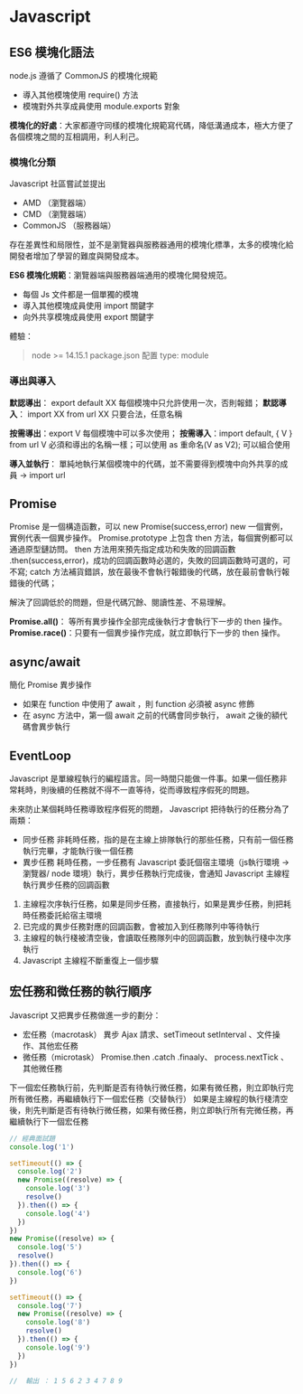 # Javascript

## ES6 模塊化語法

node.js 遵循了 CommonJS 的模塊化規範

- 導入其他模塊使用 require() 方法
- 模塊對外共享成員使用 module.exports 對象

**模塊化的好處**：大家都遵守同樣的模塊化規範寫代碼，降低溝通成本，極大方便了各個模塊之間的互相調用，利人利己。

### 模塊化分類

Javascript 社區嘗試並提出

- AMD （瀏覽器端）
- CMD （瀏覽器端）
- CommonJS （服務器端）

存在差異性和局限性，並不是瀏覽器與服務器通用的模塊化標準，太多的模塊化給開發者增加了學習的難度與開發成本。

**ES6 模塊化規範**：瀏覽器端與服務器端通用的模塊化開發規范。

- 每個 Js 文件都是一個單獨的模塊
- 導入其他模塊成員使用 import 關鍵字
- 向外共享模塊成員使用 export 關鍵字

體驗：
> node >= 14.15.1
> package.json 配置 type: module

### 導出與導入

**默認導出**： export default XX  每個模塊中只允許使用一次，否則報錯；
**默認導入**： import XX from url   XX 只要合法，任意名稱

**按需導出**：export V  每個模塊中可以多次使用；
**按需導入**：import default, { V } from url  V 必須和導出的名稱一樣；可以使用 as 重命名(V as V2); 可以組合使用

**導入並執行**： 單純地執行某個模塊中的代碼，並不需要得到模塊中向外共享的成員 ->  import url

## Promise

Promise 是一個構造函數，可以 new Promise(success,error) new 一個實例，實例代表一個異步操作。
Promise.prototype 上包含 then 方法，每個實例都可以通過原型鏈訪問。
then 方法用來預先指定成功和失敗的回調函數 .then(success,error)，成功的回調函數時必選的，失敗的回調函數時可選的，可不寫;
catch 方法補貨錯誤，放在最後不會執行報錯後的代碼，放在最前會執行報錯後的代碼；

解決了回調低於的問題，但是代碼冗餘、閱讀性差、不易理解。

**Promise.all()**： 等所有異步操作全部完成後執行才會執行下一步的 then 操作。
**Promise.race()**：只要有一個異步操作完成，就立即執行下一步的 then 操作。

## async/await

簡化 Promise 異步操作

- 如果在 function 中使用了 await ，則 function 必須被 async 修飾
- 在 async 方法中，第一個 await 之前的代碼會同步執行， await 之後的額代碼會異步執行

## EventLoop

Javascript 是單線程執行的編程語言。同一時間只能做一件事。如果一個任務非常耗時，則後續的任務就不得不一直等待，從而導致程序假死的問題。

未來防止某個耗時任務導致程序假死的問題， Javascript 把待執行的任務分為了兩類：

- 同步任務 非耗時任務，指的是在主線上排隊執行的那些任務，只有前一個任務執行完畢，才能執行後一個任務
- 異步任務 耗時任務，一步任務有 Javascript 委託個宿主環境（js執行環境 -> 瀏覽器/ node 環境）執行，異步任務執行完成後，會通知 Javascript 主線程執行異步任務的回調函數

1. 主線程次序執行任務，如果是同步任務，直接執行，如果是異步任務，則把耗時任務委託給宿主環境
2. 已完成的異步任務對應的回調函數，會被加入到任務隊列中等待執行
3. 主線程的執行棧被清空後，會讀取任務隊列中的回調函數，放到執行棧中次序執行
4. Javascript 主線程不斷重復上一個步驟

## 宏任務和微任務的執行順序

Javascript 又把異步任務做進一步的劃分：

- 宏任務（macrotask） 異步 Ajax 請求、setTimeout setInterval 、文件操作、其他宏任務
- 微任務（microtask） Promise.then .catch .finaaly、 process.nextTick 、其他微任務

下一個宏任務執行前，先判斷是否有待執行微任務，如果有微任務，則立即執行完所有微任務，再繼續執行下一個宏任務（交替執行）
如果是主線程的執行棧清空後，則先判斷是否有待執行微任務，如果有微任務，則立即執行所有完微任務，再繼續執行下一個宏任務

``` js
// 經典面試題
console.log('1')

setTimeout(() => {
  console.log('2')
  new Promise((resolve) => {
    console.log('3')
    resolve()
  }).then(() => {
    console.log('4')
  })
})
new Promise((resolve) => {
  console.log('5')
  resolve()
}).then(() => {
  console.log('6')
})

setTimeout(() => {
  console.log('7')
  new Promise((resolve) => {
    console.log('8')
    resolve()
  }).then(() => {
    console.log('9')
  })
})

//  輸出 ： 1 5 6 2 3 4 7 8 9
```
